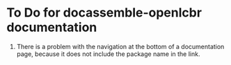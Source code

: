 # To Do for docassemble-openlcbr documentation

1. There is a problem with the navigation at the bottom of a documentation page, because it does not include the package name in the link.
